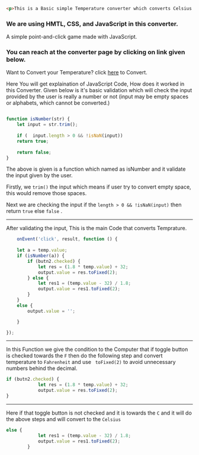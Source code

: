 ```HTML 
<p>This is a Basic simple Temperature converter which converts Celsius to Fahrenheit or from Fahrenheit to Celsius.</p>
```
### We are using HMTL, CSS, and JavaScript in this converter.

A simple point-and-click game made with JavaScript.

### You can reach at the converter page by clicking on link given below.

Want to Convert your Temperature? click [here](https://chamanbawa.github.io/converter/) to Convert.

Here You will get explaination of JavaScript Code, How does it worked in this Converter.
Given below is it's basic validation which will check the input provided by the user is really a number or not (input may be empty spaces or alphabets, which cannot be converted.)

```JavaScript

function isNumber(str) {
    let input = str.trim();
    
    if (  input.length > 0 && !isNaN(input))
    return true;
    
    return false;
} 
```
The above is given is a function which named as isNumber and it validate the input given by the user.

Firstly, we ``` trim() ``` the input which means if user try to convert empty space, this would remove those spaces.

Next we are checking the input if the ``` length > 0 && !isNaN(input) ``` then return ``` true ``` else ``` false ``` .


---
After validating the input, This is the main Code that converts Temprature. 
```JavaScript
    onEvent('click', result, function () {
    
    let a = temp.value;
    if (isNumber(a)) {
        if (butn2.checked) {
            let res = (1.8 * temp.value) + 32;
            output.value = res.toFixed(2);
        } else {
            let res1 = (temp.value - 32) / 1.8;
            output.value = res1.toFixed(2);
        }
    }
    else {
        output.value = '';

    }

});

```
---


In this Function we give the condition to the Computer that if toggle button is checked towards the ```F``` then do the following step and convert temperature to ```Fahrenheit``` and use ``` toFixed(2)``` to avoid unnecessary numbers behind the decimal.

``` JavaScript
if (butn2.checked) {
            let res = (1.8 * temp.value) + 32;
            output.value = res.toFixed(2);
}

```
---

Here if that toggle button is not checked and it is towards the ``` C ``` and it will do the above steps and will convert to the ``` Celsius ```  

``` JavaScript 
else {
            let res1 = (temp.value - 32) / 1.8;
            output.value = res1.toFixed(2);
        }
```

